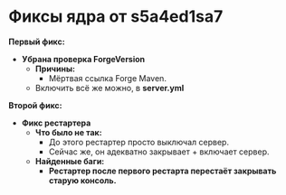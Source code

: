 # Фиксы ядра от s5a4ed1sa7

**Первый фикс:**
* **Убрана проверка ForgeVersion**
  * **Причины:**
    * Мёртвая ссылка Forge Maven.
  * Включить всё же можно, в **server.yml**

**Второй фикс:**
* **Фикс рестартера**
  * **Что было не так:**
    * До этого рестартер просто выключал сервер.
    * Сейчас же, он адекватно закрывает + включает сервер.
  * **Найденные баги:**
    * **Рестартер после первого рестарта перестаёт закрывать старую консоль.**